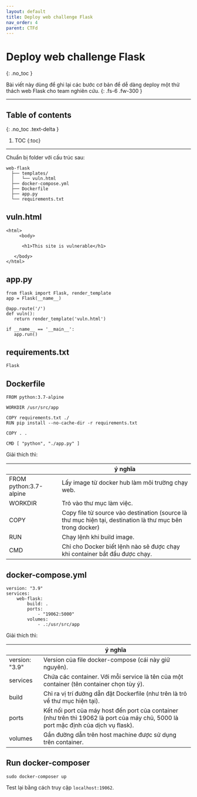 ```yaml
---
layout: default
title: Deploy web challenge Flask
nav_order: 4
parent: CTFd
---
```


# Deploy web challenge Flask
{: .no_toc }

Bài viết này dùng để ghi lại các bước cơ bản để dễ dàng deploy một thử thách web Flask cho team nghiên cứu.
{: .fs-6 .fw-300 }

---

## Table of contents
{: .no_toc .text-delta }

1. TOC
{:toc}

---

Chuẩn bị folder với cấu trúc sau:

```
web-flask
  ├── templates/
  │   └── vuln.html
  ├── docker-compose.yml
  ├── Dockerfile
  ├── app.py
  └── requirements.txt
```

## vuln.html

```
<html>
     <body>
   
      <h1>This site is vulnerable</h1>
      
   </body>
</html>
```

## app.py

```
from flask import Flask, render_template
app = Flask(__name__)

@app.route('/')
def vuln():
   return render_template('vuln.html')

if __name__ == '__main__':
   app.run()
```

## requirements.txt

```
Flask
```

## Dockerfile

```
FROM python:3.7-alpine

WORKDIR /usr/src/app

COPY requirements.txt ./
RUN pip install --no-cache-dir -r requirements.txt

COPY . .

CMD [ "python", "./app.py" ]
```

Giải thích thì:

|        | ý nghĩa 
| ------ | ------ 
| FROM python:3.7-alpine | Lấy image từ docker hub làm môi trường chạy web. |
| WORKDIR | Trỏ vào thư mục làm việc. |
| COPY | Copy file từ source vào destination (source là thư mục hiện tại, destination là thư mục bên trong docker) |
| RUN | Chạy lệnh khi build image. |
| CMD | Chỉ cho Docker biết lệnh nào sẽ được chạy khi container bắt đầu được chạy. |

## docker-compose.yml

```
version: "3.9"
services:
    web-flask:
        build: .
        ports:
            - "19062:5000"
        volumes:
            - .:/usr/src/app
```

Giải thích thì:

|        | ý nghĩa 
| ------ | ------ 
| version: "3.9" | Version của file docker-compose (cái này giữ nguyên).  |
| services | Chứa các container. Với mỗi service là tên của một container (tên container chọn tùy ý). |
| build | Chỉ ra vị trí đường dẫn đặt Dockerfile (như trên là trỏ về thư mục hiện tại). |
| ports | Kết nối port của máy host đến port của container (như trên thì 19062 là port của máy chủ, 5000 là port mặc định của dịch vụ flask). |
| volumes | Gắn đường dẫn trên host machine được sử dụng trên container. |

## Run docker-composer

`sudo docker-composer up`

Test lại bằng cách truy cập `localhost:19062`.
